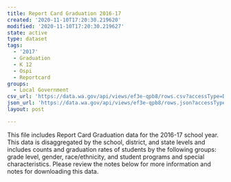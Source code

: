```yaml
---
title: Report Card Graduation 2016-17
created: '2020-11-10T17:20:30.219620'
modified: '2020-11-10T17:20:30.219627'
state: active
type: dataset
tags:
  - '2017'
  - Graduation
  - K 12
  - Ospi
  - Reportcard
groups:
  - Local Government
csv_url: 'https://data.wa.gov/api/views/ef3e-qpb8/rows.csv?accessType=DOWNLOAD'
json_url: 'https://data.wa.gov/api/views/ef3e-qpb8/rows.json?accessType=DOWNLOAD'
layout: post

---
```

This file includes Report Card Graduation data for the 2016-17 school year. This data is disaggregated by the school, district, and state levels and includes counts and graduation rates of students by the following groups: grade level, gender, race/ethnicity, and student programs and special characteristics. Please review the notes below for more information and notes for downloading this data.
